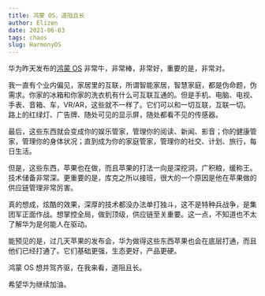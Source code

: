 ```yaml
--- 
title: 鸿蒙 OS，道阻且长
author: Elizen
date: 2021-06-03
tags: chaos
slug: HarmonyOS
---
```


华为昨天发布的[鸿蒙 OS][1] 非常牛，非常棒，非常好，重要的是，非常对。

我一直有个业内偏见，家居里的互联，所谓智能家居，智慧家庭，都是伪命题，伪需求。你家的冰箱和你家的洗衣机有什么可互联互通的。但是手机、电脑、电视、手表、音箱、车，VR/AR，这些就不一样了。它们可以和一切互联，互联一切。路上的红绿灯、广告牌、随处可见的显示屏，随处都看不见的传感器。

最后，这些东西就会变成你的娱乐管家，管理你的阅读、新闻、影音；你的健康管家，管理你的身体状况；直到成为你的家庭管家，管理你的社交、计划、旅行，每日生活。

但是，这些东西，苹果也在做，而且苹果的打法一向是深挖洞，广积粮，缓称王。技术储备非常深。更重要的是，库克之所以接班，很大的一个原因是他在苹果做的供应链管理非常厉害。

真的想成，炫酷的效果，深厚的技术都没办法单打独斗，这不是特种兵战争，是集团军正面作战。想掌控全局，做到顶级，供应链至关重要。这一点，不知道也不太了解华为是何能人在驱动。

能预见的是，过几天苹果的发布会，华为做得这些东西苹果也会在底层打通，而且他们已经打通了。它们基础更强，生态更好，产品更硬。

鸿蒙 OS 想并驾齐驱，在我来看，道阻且长。

希望华为继续加油。

[1]:	https://www.harmonyos.com/cn/home/